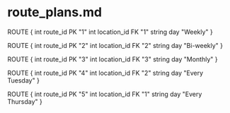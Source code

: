 # route_plans.md

ROUTE { int route_id PK "1" int location_id FK "1" string day "Weekly" }

ROUTE { int route_id PK "2" int location_id FK "2" string day "Bi-weekly" }

ROUTE { int route_id PK "3" int location_id FK "3" string day "Monthly" }

ROUTE { int route_id PK "4" int location_id FK "2" string day "Every Tuesday" }

ROUTE { int route_id PK "5" int location_id FK "1" string day "Every Thursday" }
